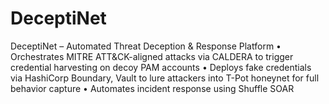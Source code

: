 # DeceptiNet
DeceptiNet – Automated Threat Deception &amp; Response Platform • Orchestrates MITRE ATT&amp;CK-aligned attacks via CALDERA to trigger credential harvesting on decoy PAM accounts • Deploys fake credentials via HashiCorp Boundary, Vault to lure attackers into T-Pot honeynet for full behavior capture • Automates incident response using Shuffle SOAR
